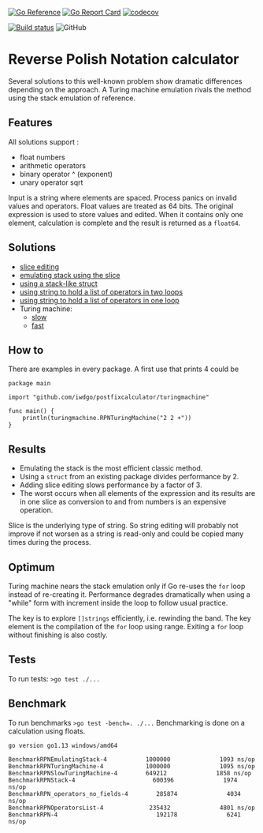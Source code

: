 [![Go Reference](https://pkg.go.dev/badge/github.com/iwdgo/postfixcalculator.svg)](https://pkg.go.dev/iwdgo/postfixcalculator)
[![Go Report Card](https://goreportcard.com/badge/github.com/iwdgo/postfixcalculator)](https://goreportcard.com/report/github.com/iwdgo/postfixcalculator)
[![codecov](https://codecov.io/gh/iwdgo/postfixcalculator/branch/master/graph/badge.svg)](https://codecov.io/gh/iWdGo/postfixcalculator)

[![Build status](https://ci.appveyor.com/api/projects/status/pnnlu9oovyo71d6q?svg=true)](https://ci.appveyor.com/project/iWdGo/postfixcalculator)
![GitHub](https://github.com/iwdgo/postfixcalculator/workflows/GitHub/badge.svg)

# Reverse Polish Notation calculator

Several solutions to this well-known problem show dramatic differences depending on the approach.
A Turing machine emulation rivals the method using the stack emulation of reference.

## Features

All solutions support :
- float numbers
- arithmetic operators
- binary operator ^ (exponent)
- unary operator sqrt

Input is a string where elements are spaced. Process panics on invalid values and operators.
Float values are treated as 64 bits.
The original expression is used to store values and edited. When it contains only one element,
calculation is complete and the result is returned as a `float64`.

## Solutions

- [slice editing](https://pkg.go.dev/github.com/iwdgo/postfixcalculator/stack)
- [emulating stack using the slice](https://pkg.go.dev/github.com/iwdgo/postfixcalculator/emulatingstack)
- [using a stack-like struct](https://pkg.go.dev/github.com/iwdgo/postfixcalculator/emulatingstack)
- [using string to hold a list of operators in two loops](https://pkg.go.dev/github.com/iwdgo/postfixcalculator/operatorslist)
- [using string to hold a list of operators in one loop](https://pkg.go.dev/github.com/iwdgo/postfixcalculator/operatorsnofields)
- Turing machine:
  - [slow](https://pkg.go.dev/github.com/iwdgo/postfixcalculator/slowturingmachine)
  - [fast](https://pkg.go.dev/github.com/iwdgo/postfixcalculator/turingmachine)

## How to

There are examples in every package. A first use that prints 4 could be
```
package main

import "github.com/iwdgo/postfixcalculator/turingmachine"

func main() {
	println(turingmachine.RPNTuringMachine("2 2 +"))
}

```


## Results

- Emulating the stack is the most efficient classic method.
- Using a `struct` from an existing package divides performance by 2.
- Adding slice editing slows performance by a factor of 3.
- The worst occurs when all elements of the expression and its results are in one slice as
conversion to and from numbers is an expensive operation.

Slice is the underlying type of string. So string editing will probably not improve if not worsen 
as a string is read-only and could be copied many times during the process.

## Optimum

Turing machine nears the stack emulation only if Go re-uses the `for` loop instead of re-creating it.
Performance degrades dramatically when using a "while" form with increment inside the loop to follow usual
practice.

The key is to explore `[]strings` efficiently, i.e. rewinding the band. The key element is 
the compilation of the `for` loop using range. 
Exiting a `for` loop without finishing is also costly.

## Tests

To run tests: `>go test ./...`

## Benchmark

To run benchmarks `>go test -bench=. ./...`
Benchmarking is done on a calculation using floats.

```
go version go1.13 windows/amd64

BenchmarkRPNEmulatingStack-4           1000000              1093 ns/op
BenchmarkRPNTuringMachine-4            1000000              1095 ns/op
BenchmarkRPNSlowTuringMachine-4        649212              1858 ns/op
BenchmarkRPNStack-4                      600396              1974 ns/op
BenchmarkRPN_operators_no_fields-4        285874              4034 ns/op
BenchmarkRPNOperatorsList-4             235432              4801 ns/op
BenchmarkRPN-4                            192178              6241 ns/op

```
